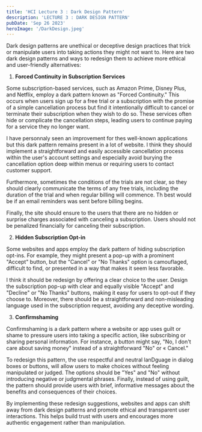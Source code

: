 ```yaml
---
title: 'HCI Lecture 3 : Dark Design Pattern'
description: 'LECTURE 3 : DARK DESIGN PATTERN'
pubDate: 'Sep 26 2023'
heroImage: '/DarkDesign.jpeg'
---
```


Dark design patterns are unethical or deceptive design practices that trick or manipulate users into taking actions they might not want to. Here are two dark design patterns and ways to redesign them to achieve more ethical and user-friendly alternatives:


1. **Forced Continuity in Subscription Services**

Some subscription-based services, such as Amazon Prime, Disney Plus, and Netflix, employ a dark pattern known as "Forced Continuity." This occurs when users sign up for a free trial or a subscription with the promise of a simple cancellation process but find it intentionally difficult to cancel or terminate their subscription when they wish to do so. These services often hide or complicate the cancellation steps, leading users to continue paying for a service they no longer want.

I have personnaly seen an improvement for thes well-known applications but this dark pattern remains present in a lot of website. I think they should implement a straightforward and easily accessible cancellation process within the user's account settings and especially avoid burying the cancellation option deep within menus or requiring users to contact customer support.

Furthermore, sometimes the conditions of the trials are not clear, so they should clearly communicate the terms of any free trials, including the duration of the trial and when regular billing will commence. Th best would be if an email reminders was sent before billing begins.

Finally, the site should ensure to the users that there are no hidden or surprise charges associated with canceling a subscription. Users should not be penalized financially for canceling their subscription.


2. **Hidden Subscription Opt-in**

Some websites and apps employ the dark pattern of hiding subscription opt-ins. For example, they might present a pop-up with a prominent "Accept" button, but the "Cancel" or "No Thanks" option is camouflaged, difficult to find, or presented in a way that makes it seem less favorable. 

I think it should be redesign by offering a clear choice to the user. Design the subscription pop-up with clear and equally visible "Accept" and "Decline" or "No Thanks" buttons, making it easy for users to opt-out if they choose to.
Moreover, there should be a straightforward and non-misleading language used in the subscription request, avoiding any deceptive wording.


3. **Confirmshaming**

Confirmshaming is a dark pattern where a website or app uses guilt or shame to pressure users into taking a specific action, like subscribing or sharing personal information. For instance, a button might say, "No, I don't care about saving money" instead of a straightforward "No" or « Cancel."

To redesign this pattern, the use respectful and neutral lanDguage in dialog boxes or buttons, will allow users to make choices without feeling manipulated or judged. The options should be "Yes" and "No" without introducing negative or judgmental phrases.
Finally, instead of using guilt, the pattern should provide users with brief, informative messages about the benefits and consequences of their choices.

By implementing these redesign suggestions, websites and apps can shift away from dark design patterns and promote ethical and transparent user interactions. This helps build trust with users and encourages more authentic engagement rather than manipulation.